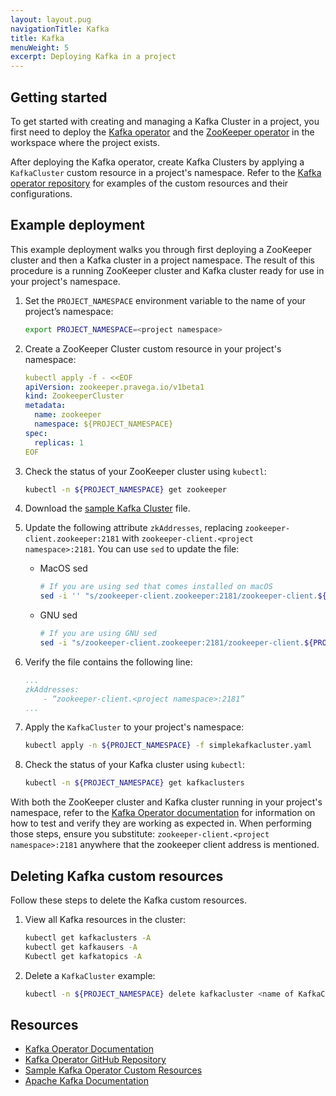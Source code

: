 ```yaml
---
layout: layout.pug
navigationTitle: Kafka
title: Kafka
menuWeight: 5
excerpt: Deploying Kafka in a project
---
```


## Getting started

To get started with creating and managing a Kafka Cluster in a project, you first need to deploy the [Kafka operator](../../../../../../workspaces/applications/catalog-applications/dkp-applications/kafka-operator/) and the [ZooKeeper operator](../../../../../../workspaces/applications/catalog-applications/dkp-applications/zookeeper-operator/) in the workspace where the project exists.

After deploying the Kafka operator, create Kafka Clusters by applying a `KafkaCluster` custom resource in a project's namespace. Refer to the [Kafka operator repository](https://github.com/banzaicloud/koperator/tree/master/config/samples) for examples of the custom resources and their configurations.

## Example deployment

This example deployment walks you through first deploying a ZooKeeper cluster and then a Kafka cluster in a project namespace. The result of this procedure is a running ZooKeeper cluster and Kafka cluster ready for use in your project's namespace.

1.  Set the `PROJECT_NAMESPACE` environment variable to the name of your project’s namespace:

    ```bash
    export PROJECT_NAMESPACE=<project namespace>
    ```

1.  Create a ZooKeeper Cluster custom resource in your project's namespace:

    ```yaml
    kubectl apply -f - <<EOF
    apiVersion: zookeeper.pravega.io/v1beta1
    kind: ZookeeperCluster
    metadata:
      name: zookeeper
      namespace: ${PROJECT_NAMESPACE}
    spec:
      replicas: 1
    EOF
    ```

1.  Check the status of your ZooKeeper cluster using `kubectl`:

    ```bash
    kubectl -n ${PROJECT_NAMESPACE} get zookeeper
    ```

1.  Download the [sample Kafka Cluster](https://raw.githubusercontent.com/banzaicloud/koperator/master/config/samples/simplekafkacluster.yaml) file.

1.  Update the following attribute `zkAddresses`, replacing `zookeeper-client.zookeeper:2181` with `zookeeper-client.<project namespace>:2181`. You can use `sed` to update the file:

    -   MacOS sed

        ```bash
        # If you are using sed that comes installed on macOS
        sed -i '' "s/zookeeper-client.zookeeper:2181/zookeeper-client.${PROJECT_NAMESPACE}:2181/g" simplekafkacluster.yaml
        ```

    -   GNU sed

        ```bash
        # If you are using GNU sed
        sed -i "s/zookeeper-client.zookeeper:2181/zookeeper-client.${PROJECT_NAMESPACE}:2181/g" simplekafkacluster.yaml
        ```

1.  Verify the file contains the following line:

    ```yaml
    ...
    zkAddresses:
        - “zookeeper-client.<project namespace>:2181”
    ...
    ```

1.  Apply the `KafkaCluster` to your project's namespace:

    ```bash
    kubectl apply -n ${PROJECT_NAMESPACE} -f simplekafkacluster.yaml
    ```

1.  Check the status of your Kafka cluster using `kubectl`:

    ```bash
    kubectl -n ${PROJECT_NAMESPACE} get kafkaclusters
    ```

With both the ZooKeeper cluster and Kafka cluster running in your project's namespace, refer to the [Kafka Operator documentation](https://banzaicloud.com/docs/supertubes/kafka-operator/test/) for information on how to test and verify they are working as expected in. When performing those steps, ensure you substitute: `zookeeper-client.<project namespace>:2181` anywhere that the zookeeper client address is mentioned.

## Deleting Kafka custom resources

Follow these steps to delete the Kafka custom resources.

1.  View all Kafka resources in the cluster:

    ```bash
    kubectl get kafkaclusters -A
    kubectl get kafkausers -A
    Kubectl get kafkatopics -A
    ```

1.  Delete a `KafkaCluster` example:

    ```bash
    kubectl -n ${PROJECT_NAMESPACE} delete kafkacluster <name of KafkaCluster>
    ```

## Resources

- [Kafka Operator Documentation](https://banzaicloud.com/docs/supertubes/kafka-operator/)
- [Kafka Operator GitHub Repository](https://github.com/banzaicloud/koperator)
- [Sample Kafka Operator Custom Resources](https://github.com/banzaicloud/koperator/tree/master/config/samples)
- [Apache Kafka Documentation](https://kafka.apache.org/documentation/)
